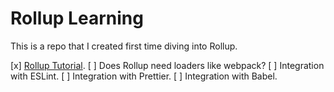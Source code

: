 # Rollup Learning

This is a repo that I created first time diving into Rollup.

[x] [Rollup Tutorial](https://rollupjs.org/tutorial/).
[ ] Does Rollup need loaders like webpack?
[ ] Integration with ESLint.
[ ] Integration with Prettier.
[ ] Integration with Babel.
